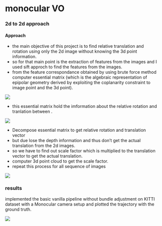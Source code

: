 # monocular VO
### 2d to 2d approach
#### Approach
* the main objective of this project is to find relative translation and rotation using only the 2d image without knowing the 3d point information.
* so for that main point is the extraction of features from the images and I used sift approch to find the features from the images.
* from the feature correspondance obtained by using brute force method computer essential matrix (which is the algebraic representation of epipolar geometry derived by exploiting the coplanarity constraint to image point and the 3d point).

![](https://i.imgur.com/Rs4enVi.png)

* this essential matrix hold the imformation about the relative rotation and tranlation between .

![](https://i.imgur.com/AlZwpl6.jpg)

* Decompose essential matrix to get relative rotation and translation vector
* but due lose the depth information and thus don’t get the actual translation from the 2d images.
* so we have to find out scale factor which is multiplied to the translation vector to get the actual translation.
* computer 3d point cloud to get the scale factor.
* repeat this process for all sequence of images

![](https://i.imgur.com/qiGAgSk.png)

### results
implemented the basic vanilla pipeline without bundle adjustment on KITTI dataset with a Monocular camera setup and plotted the trajectory with the ground truth.

![](https://i.imgur.com/0cXtEgU.png)


